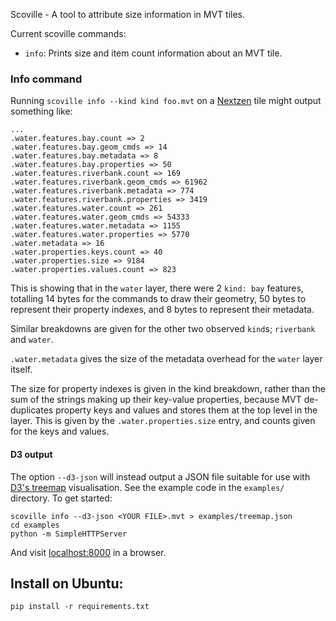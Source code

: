 Scoville - A tool to attribute size information in MVT tiles.

Current scoville commands:

* `info`: Prints size and item count information about an MVT tile.

### Info command ###

Running `scoville info --kind kind foo.mvt` on a [Nextzen](https://nextzen.org) tile might output something like:

```
...
.water.features.bay.count => 2
.water.features.bay.geom_cmds => 14
.water.features.bay.metadata => 8
.water.features.bay.properties => 50
.water.features.riverbank.count => 169
.water.features.riverbank.geom_cmds => 61962
.water.features.riverbank.metadata => 774
.water.features.riverbank.properties => 3419
.water.features.water.count => 261
.water.features.water.geom_cmds => 54333
.water.features.water.metadata => 1155
.water.features.water.properties => 5770
.water.metadata => 16
.water.properties.keys.count => 40
.water.properties.size => 9184
.water.properties.values.count => 823
```

This is showing that in the `water` layer, there were 2 `kind: bay` features, totalling 14 bytes for the commands to draw their geometry, 50 bytes to represent their property indexes, and 8 bytes to represent their metadata.

Similar breakdowns are given for the other two observed `kind`s; `riverbank` and `water`.

`.water.metadata` gives the size of the metadata overhead for the `water` layer itself.

The size for property indexes is given in the kind breakdown, rather than the sum of the strings making up their key-value properties, because MVT de-duplicates property keys and values and stores them at the top level in the layer. This is given by the `.water.properties.size` entry, and counts given for the keys and values.

#### D3 output ####

The option `--d3-json` will instead output a JSON file suitable for use with [D3's treemap](https://bl.ocks.org/mbostock/4063582) visualisation. See the example code in the `examples/` directory. To get started:

```
scoville info --d3-json <YOUR FILE>.mvt > examples/treemap.json
cd examples
python -m SimpleHTTPServer
```

And visit [localhost:8000](http://localhost:8000) in a browser.

## Install on Ubuntu:

```
pip install -r requirements.txt
```
